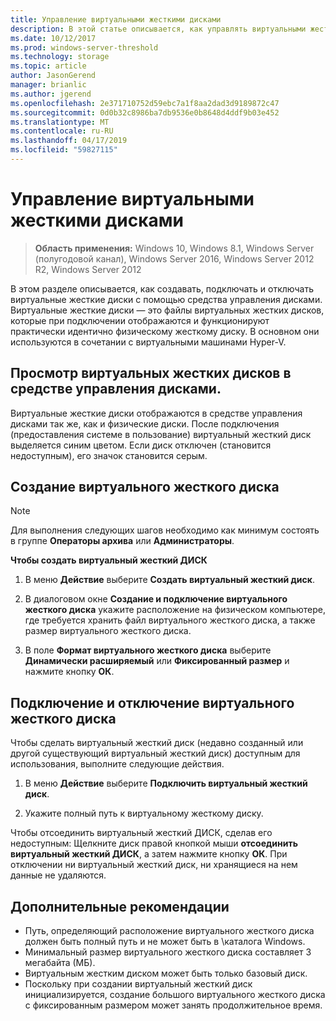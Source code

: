 ```yaml
---
title: Управление виртуальными жесткими дисками
description: В этой статье описывается, как управлять виртуальными жесткими дисками
ms.date: 10/12/2017
ms.prod: windows-server-threshold
ms.technology: storage
ms.topic: article
author: JasonGerend
manager: brianlic
ms.author: jgerend
ms.openlocfilehash: 2e371710752d59ebc7a1f8aa2dad3d9189872c47
ms.sourcegitcommit: 0d0b32c8986ba7db9536e0b8648d4ddf9b03e452
ms.translationtype: MT
ms.contentlocale: ru-RU
ms.lasthandoff: 04/17/2019
ms.locfileid: "59827115"
---
```

# <a name="manage-virtual-hard-disks-vhd"></a>Управление виртуальными жесткими дисками

> **Область применения:** Windows 10, Windows 8.1, Windows Server (полугодовой канал), Windows Server 2016, Windows Server 2012 R2, Windows Server 2012

В этом разделе описывается, как создавать, подключать и отключать виртуальные жесткие диски с помощью средства управления дисками. Виртуальные жесткие диски — это файлы виртуальных жестких дисков, которые при подключении отображаются и функционируют практически идентично физическому жесткому диску. В основном они используются в сочетании с виртуальными машинами Hyper-V. 

## <a name="viewing-vhds-in-disk-management"></a>Просмотр виртуальных жестких дисков в средстве управления дисками.

Виртуальные жесткие диски отображаются в средстве управления дисками так же, как и физические диски. После подключения (предоставления системе в пользование) виртуальный жесткий диск выделяется синим цветом. Если диск отключен (становится недоступным), его значок становится серым.

## <a name="creating-a-vhd"></a>Создание виртуального жесткого диска

> [!NOTE]
> Для выполнения следующих шагов необходимо как минимум состоять в группе **Операторы архива** или **Администраторы**.

**Чтобы создать виртуальный жесткий ДИСК**

1.  В меню **Действие** выберите **Создать виртуальный жесткий диск**.

2.  В диалоговом окне **Создание и подключение виртуального жесткого диска** укажите расположение на физическом компьютере, где требуется хранить файл виртуального жесткого диска, а также размер виртуального жесткого диска.

3.  В поле **Формат виртуального жесткого диска** выберите **Динамически расширяемый** или **Фиксированный размер** и нажмите кнопку **ОК**.

## <a name="attaching-and-detaching-a-vhd"></a>Подключение и отключение виртуального жесткого диска

Чтобы сделать виртуальный жесткий диск (недавно созданный или другой существующий виртуальный жесткий диск) доступным для использования, выполните следующие действия. 

1. В меню **Действие** выберите **Подключить виртуальный жесткий диск**.

2. Укажите полный путь к виртуальному жесткому диску.

Чтобы отсоединить виртуальный жесткий ДИСК, сделав его недоступным: Щелкните диск правой кнопкой мыши **отсоединить виртуальный жесткий ДИСК**, а затем нажмите кнопку **ОК**. При отключении ни виртуальный жесткий диск, ни хранящиеся на нем данные не удаляются.

## <a name="additional-considerations"></a>Дополнительные рекомендации

-   Путь, определяющий расположение виртуального жесткого диска должен быть полный путь и не может быть в \\каталога Windows.
-   Минимальный размер виртуального жесткого диска составляет 3 мегабайта (МБ).
-   Виртуальным жестким диском может быть только базовый диск.
-   Поскольку при создании виртуальный жесткий диск инициализируется, создание большого виртуального жесткого диска с фиксированным размером может занять продолжительное время.
